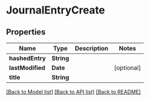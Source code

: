 # JournalEntryCreate

## Properties
Name | Type | Description | Notes
------------ | ------------- | ------------- | -------------
**hashedEntry** | **String** |  | 
**lastModified** | **Date** |  | [optional] 
**title** | **String** |  | 

[[Back to Model list]](../README.md#documentation-for-models) [[Back to API list]](../README.md#documentation-for-api-endpoints) [[Back to README]](../README.md)


